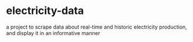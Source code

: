 # electricity-data
a project to scrape data about real-time and historic electricity production, and display it in an informative manner
